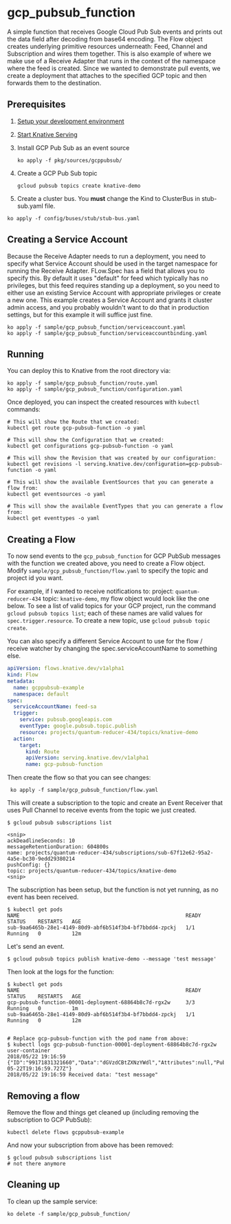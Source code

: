 # gcp_pubsub_function

A simple function that receives Google Cloud Pub Sub events and prints out the
data field after decoding from base64 encoding. The Flow object creates underlying
primitive resources underneath: Feed, Channel and Subscription and wires them
together.
This is also example of where we make use of a Receive
Adapter that runs in the context of the namespace where the feed is created.
Since we wanted to demonstrate pull events, we create a deployment that
attaches to the specified GCP topic and then forwards them to the destination.

## Prerequisites

1. [Setup your development environment](../../DEVELOPMENT.md#getting-started)
2. [Start Knative Serving](../../README.md#start-knative)
3. Install GCP Pub Sub as an event source

    ```shell
    ko apply -f pkg/sources/gcppubsub/
    ```
4. Create a GCP Pub Sub topic

    ```shell
    gcloud pubsub topics create knative-demo
    ```

5. Create a cluster bus. You **must** change the Kind to ClusterBus in stub-sub.yaml file.

```
ko apply -f config/buses/stub/stub-bus.yaml
```



## Creating a Service Account

Because the Receive Adapter needs to run a deployment, you need to specify what
Service Account should be used in the target namespace for running the Receive
Adapter. FLow.Spec has a field that allows you to specify this. By default it
uses "default" for feed which typically has no privileges, but this feed
requires standing up a deployment, so you need to either use an existing
Service Account with appropriate privileges or create a new one. This example
creates a Service Account and grants it cluster admin access, and you probably
wouldn't want to do that in production settings, but for this example it will
suffice just fine.


```shell
ko apply -f sample/gcp_pubsub_function/serviceaccount.yaml
ko apply -f sample/gcp_pubsub_function/serviceaccountbinding.yaml
```

## Running

You can deploy this to Knative from the root directory via:
```shell
ko apply -f sample/gcp_pubsub_function/route.yaml
ko apply -f sample/gcp_pubsub_function/configuration.yaml
```

Once deployed, you can inspect the created resources with `kubectl` commands:

```shell
# This will show the Route that we created:
kubectl get route gcp-pubsub-function -o yaml

# This will show the Configuration that we created:
kubectl get configurations gcp-pubsub-function -o yaml

# This will show the Revision that was created by our configuration:
kubectl get revisions -l serving.knative.dev/configuration=gcp-pubsub-function -o yaml

# This will show the available EventSources that you can generate a flow from:
kubectl get eventsources -o yaml

# This will show the available EventTypes that you can generate a flow from:
kubectl get eventtypes -o yaml
```


## Creating a Flow

To now send events to the `gcp_pubsub_function` for GCP PubSub messages with the function
we created above, you need to create a Flow object. Modify
`sample/gcp_pubsub_function/flow.yaml` to specify the topic and project id you
want.

For example, if I wanted to receive notifications to: project:
`quantum-reducer-434` topic: `knative-demo`, my flow object would look like the
one below. To see a list of valid topics for your GCP project, run the
command `gcloud pubsub topics list`; each of these names are valid
values for `spec.trigger.resource`. To create a new topic, use `gcloud
pubsub topic create`.

You can also specify a different Service Account to use for the flow / receive
watcher by changing the spec.serviceAccountName to something else.

```yaml
apiVersion: flows.knative.dev/v1alpha1
kind: Flow
metadata:
  name: gcppubsub-example
  namespace: default
spec:
  serviceAccountName: feed-sa
  trigger:
    service: pubsub.googleapis.com
    eventType: google.pubsub.topic.publish
    resource: projects/quantum-reducer-434/topics/knative-demo
  action:
    target:
      kind: Route
      apiVersion: serving.knative.dev/v1alpha1
      name: gcp-pubsub-function
```

Then create the flow so that you can see changes:

```shell
 ko apply -f sample/gcp_pubsub_function/flow.yaml
```


This will create a subscription to the topic and create an Event Receiver that
uses Pull Channel to receive events from the topic we just created.

```shell
$ gcloud pubsub subscriptions list

<snip>
ackDeadlineSeconds: 10
messageRetentionDuration: 604800s
name: projects/quantum-reducer-434/subscriptions/sub-67f12e62-95a2-4a5e-bc30-9edd29380214
pushConfig: {}
topic: projects/quantum-reducer-434/topics/knative-demo
<snip>

```

The subscription has been setup, but the function is not yet running, as no
event has been received.


```shell
$ kubectl get pods
NAME                                                      READY     STATUS    RESTARTS   AGE
sub-9aa6465b-28e1-4149-80d9-abf6b514f3b4-bf7bbdd4-zpckj   1/1       Running   0          12m
```

Let's send an event.

```shell
$ gcloud pubsub topics publish knative-demo --message 'test message'
```

Then look at the logs for the function:

```shell
$ kubectl get pods
NAME                                                      READY     STATUS    RESTARTS   AGE
gcp-pubsub-function-00001-deployment-68864b8c7d-rgx2w     3/3       Running   0          1m
sub-9aa6465b-28e1-4149-80d9-abf6b514f3b4-bf7bbdd4-zpckj   1/1       Running   0          12m


# Replace gcp-pubsub-function with the pod name from above:
$ kubectl logs gcp-pubsub-function-00001-deployment-68864b8c7d-rgx2w user-container
2018/05/22 19:16:59 {"ID":"99171831321660","Data":"dGVzdCBtZXNzYWdl","Attributes":null,"PublishTime":"2018-05-22T19:16:59.727Z"}
2018/05/22 19:16:59 Received data: "test message"
```

## Removing a flow

Remove the flow and things get cleaned up (including removing the
subscription to GCP PubSub):

```shell
kubectl delete flows gcppubsub-example
```

And now your subscription from above has been removed:

```shell
$ gcloud pubsub subscriptions list
# not there anymore
```


## Cleaning up

To clean up the sample service:

```shell
ko delete -f sample/gcp_pubsub_function/
```
